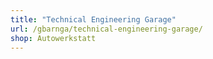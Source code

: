 ```yaml
---
title: "Technical Engineering Garage"
url: /gbarnga/technical-engineering-garage/
shop: Autowerkstatt
---
```

